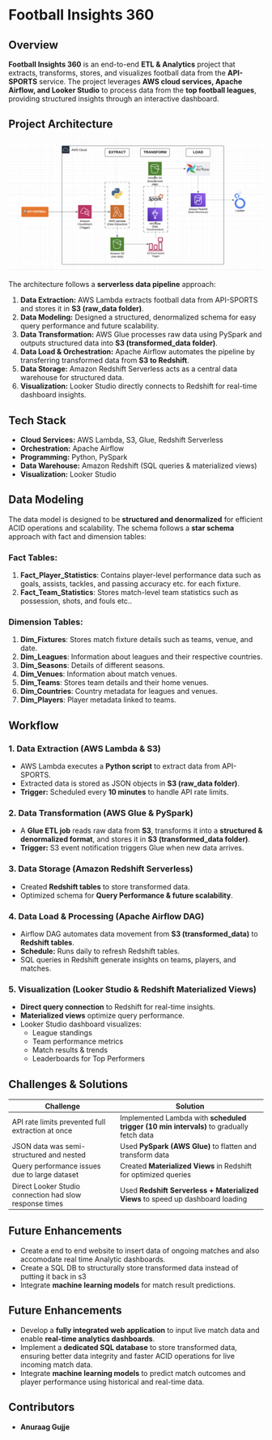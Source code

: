 # Football Insights 360

## Overview
**Football Insights 360** is an end-to-end **ETL & Analytics** project that extracts, transforms, stores, and visualizes football data from the **API-SPORTS** service. The project leverages **AWS cloud services, Apache Airflow, and Looker Studio** to process data from the **top football leagues**, providing structured insights through an interactive dashboard.

## Project Architecture
![Architecture Diagram](Project_Architechture.png)

The architecture follows a **serverless data pipeline** approach:

1. **Data Extraction:** AWS Lambda extracts football data from API-SPORTS and stores it in **S3 (raw_data folder)**.
2. **Data Modeling:** Designed a structured, denormalized schema for easy query performance and future scalability.
3. **Data Transformation:** AWS Glue processes raw data using PySpark and outputs structured data into **S3 (transformed_data folder)**.
4. **Data Load & Orchestration:** Apache Airflow automates the pipeline by transferring transformed data from **S3 to Redshift**.
5. **Data Storage:** Amazon Redshift Serverless acts as a central data warehouse for structured data.
6. **Visualization:** Looker Studio directly connects to Redshift for real-time dashboard insights.

## Tech Stack
- **Cloud Services:** AWS Lambda, S3, Glue, Redshift Serverless
- **Orchestration:** Apache Airflow
- **Programming:** Python, PySpark
- **Data Warehouse:** Amazon Redshift (SQL queries & materialized views)
- **Visualization:** Looker Studio

## Data Modeling
The data model is designed to be **structured and denormalized** for efficient ACID operations and scalability. The schema follows a **star schema** approach with fact and dimension tables:

### **Fact Tables:**
1. **Fact_Player_Statistics**: Contains player-level performance data such as goals, assists, tackles, and passing accuracy etc. for each fixture.
2. **Fact_Team_Statistics**: Stores match-level team statistics such as possession, shots, and fouls etc..

### **Dimension Tables:**
1. **Dim_Fixtures**: Stores match fixture details such as teams, venue, and date.
2. **Dim_Leagues**: Information about leagues and their respective countries.
3. **Dim_Seasons**: Details of different seasons.
4. **Dim_Venues**: Information about match venues.
5. **Dim_Teams**: Stores team details and their home venues.
6. **Dim_Countries**: Country metadata for leagues and venues.
7. **Dim_Players**: Player metadata linked to teams.

## Workflow
### **1. Data Extraction (AWS Lambda & S3)**
- AWS Lambda executes a **Python script** to extract data from API-SPORTS.
- Extracted data is stored as JSON objects in **S3 (raw_data folder)**.
- **Trigger:** Scheduled every **10 minutes** to handle API rate limits.

### **2. Data Transformation (AWS Glue & PySpark)**
- A **Glue ETL job** reads raw data from **S3**, transforms it into a **structured & denormalized format**, and stores it in **S3 (transformed_data folder)**.
- **Trigger:** S3 event notification triggers Glue when new data arrives.

### **3. Data Storage (Amazon Redshift Serverless)**
- Created **Redshift tables** to store transformed data.
- Optimized schema for **Query Performance & future scalability**.

### **4. Data Load & Processing (Apache Airflow DAG)**
- Airflow DAG automates data movement from **S3 (transformed_data)** to **Redshift tables**.
- **Schedule:** Runs daily to refresh Redshift tables.
- SQL queries in Redshift generate insights on teams, players, and matches.

### **5. Visualization (Looker Studio & Redshift Materialized Views)**
- **Direct query connection** to Redshift for real-time insights.
- **Materialized views** optimize query performance.
- Looker Studio dashboard visualizes:
  - League standings
  - Team performance metrics
  - Match results & trends
  - Leaderboards for Top Performers

## Challenges & Solutions
| Challenge | Solution |
|-----------|----------|
| API rate limits prevented full extraction at once | Implemented Lambda with **scheduled trigger (10 min intervals)** to gradually fetch data |
| JSON data was semi-structured and nested | Used **PySpark (AWS Glue)** to flatten and transform data |
| Query performance issues due to large dataset | Created **Materialized Views** in Redshift for optimized queries |
| Direct Looker Studio connection had slow response times | Used **Redshift Serverless + Materialized Views** to speed up dashboard loading |

## Future Enhancements
- Create a end to end website to insert data of ongoing matches and also accomodate real time Analytic dashboards.
- Create a SQL DB to structurally store transformed data instead of putting it back in s3
- Integrate **machine learning models** for match result predictions.

## Future Enhancements
- Develop a **fully integrated web application** to input live match data and enable **real-time analytics dashboards**.
- Implement a **dedicated SQL database** to store transformed data, ensuring better data integrity and faster ACID operations for live incoming match data.
- Integrate **machine learning models** to predict match outcomes and player performance using historical and real-time data.

## Contributors
- **Anuraag Gujje**

